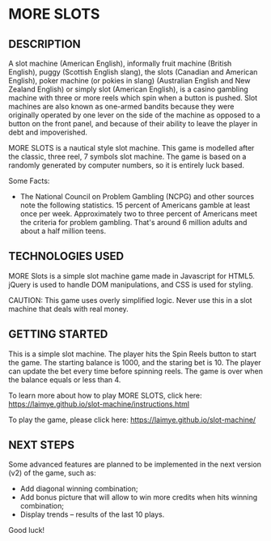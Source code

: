 # MORE SLOTS

## DESCRIPTION

A slot machine (American English), informally fruit machine (British English), puggy (Scottish English slang), the slots (Canadian and American English), poker machine (or pokies in slang) (Australian English and New Zealand English) or simply slot (American English), is a casino gambling machine with three or more reels which spin when a button is pushed. Slot machines are also known as one-armed bandits because they were originally operated by one lever on the side of the machine as opposed to a button on the front panel, and because of their ability to leave the player in debt and impoverished.

MORE SLOTS is a nautical style slot machine. This game is modelled after the classic, three reel, 7 symbols slot machine.  The game is based on a randomly generated by computer numbers, so it is entirely luck based.

Some Facts:
- The National Council on Problem Gambling (NCPG) and other sources note the following statistics. 15 percent of Americans gamble at least once per week. Approximately two to three percent of Americans meet the criteria for problem gambling. That's around 6 million adults and about a half million teens.

## TECHNOLOGIES USED

MORE Slots is a simple slot machine game made in Javascript for HTML5. jQuery is used to handle DOM manipulations, and CSS is used for styling.

CAUTION: This game uses overly simplified logic. Never use this in a slot machine that deals with real money. 

## GETTING STARTED

This is a simple slot machine. The player hits the Spin Reels button to start the game. The starting balance is 1000, and the staring bet is 10. The player can update the bet every time before spinning reels. The game is over when the balance equals or less than 4.

To learn more about how to play MORE SLOTS, click here: https://laimye.github.io/slot-machine/instructions.html 

To play the game, please click here: https://laimye.github.io/slot-machine/ 

## NEXT STEPS

Some advanced features are planned to be implemented in the next version (v2) of the game, such as:
- Add diagonal winning combination;
- Add bonus picture that will allow to win more credits when hits winning combination;
- Display trends – results of the last 10 plays.

Good luck!
